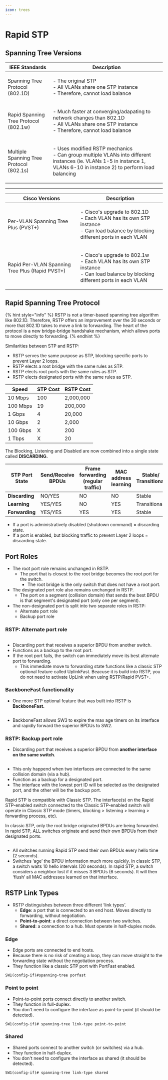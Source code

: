 ```yaml
---
icon: trees
---
```


# Rapid STP

## Spanning Tree Versions

| IEEE Standards                           | Description                                                                                                                                                                    |
| ---------------------------------------- | ------------------------------------------------------------------------------------------------------------------------------------------------------------------------------ |
| Spanning Tree Protocol (802.1D)          | <p>- The original STP<br>- All VLANs share one STP instance<br>- Therefore, cannot load balance</p>                                                                            |
| Rapid Spanning Tree Protocol (802.1w)    | <p>- Much faster at converging/adapating to network changes than 802.1D<br>- All VLANs share one STP instance<br>- Therefore, cannot load balance</p>                          |
| Multiple Spanning Tree Protocol (802.1s) | <p>- Uses modified RSTP mechanics<br>- Can group multiple VLANs into different instances (ie. VLANs 1-5 in instance 1, VLANs 6-10 in instance 2) to perform load balancing</p> |

***



| Cisco Versions                                  | Description                                                                                                                               |
| ----------------------------------------------- | ----------------------------------------------------------------------------------------------------------------------------------------- |
| Per-VLAN Spanning Tree Plus (PVST+)             | <p>- Cisco's upgrade to 802.1D<br>- Each VLAN has its own STP instance<br>- Can load balance by blocking different ports in each VLAN</p> |
| Rapid Per-VLAN Spanning Tree Plus (Rapid PVST+) | <p>- Cisco's upgrade to 802.1w<br>- Each VLAN has its own STP instance<br>- Can load balance by blocking different ports in each VLAN</p> |

## Rapid Spanning Tree Protocol

{% hint style="info" %}
RSTP is not a timer-based spanning tree algorithm like 802.1D. Therefore, RSTP offers an improvement over the 30 seconds or more that 802.1D takes to move a link to forwarding. The heart of the protocol is a new bridge-bridge handshake mechanism, which allows ports to move directly to forwarding.
{% endhint %}

Similarities between STP and RSTP:

* RSTP serves the same purpose as STP, blocking specific ports to prevent Layer 2 loops.&#x20;
* RSTP elects a root bridge with the same rules as STP.
* RSTP elects root ports with the same rules as STP.
* RSTP elects designated ports with the same rules as STP.

| Speed    | STP Cost | RSTP Cost |
| -------- | -------- | --------- |
| 10 Mbps  | 100      | 2,000,000 |
| 100 Mbps | 19       | 200,000   |
| 1 Gbps   | 4        | 20,000    |
| 10 Gbps  | 2        | 2,000     |
| 100 Gbps | X        | 200       |
| 1 Tbps   | X        | 20        |

The Blocking, Listening and Disabled are now combined into a single state called **DISCARDING.**

| STP Port State | Send/Receive BPDUs | Frame forwarding (regular traffic) | MAC address learning | Stable/ Transitional |
| -------------- | ------------------ | ---------------------------------- | -------------------- | -------------------- |
| **Discarding** | NO/YES             | NO                                 | NO                   | Stable               |
| **Learning**   | YES/YES            | NO                                 | YES                  | Transitional         |
| **Forwarding** | YES/YES            | YES                                | YES                  | Stable               |

* If a port is administratively disabled (shutdown command) = discarding state.
* If a port is enabled, but blocking traffic to prevent Layer 2 loops = discarding state.

## Port Roles

* The root port role remains unchanged in RSTP.
  * The port that is closest to the root bridge becomes the root port for the switch.
    * The root bridge is the only switch that does not have a root port.
* The designated port role also remains unchanged in RSTP.
  * The port on a segment (collision domain) that sends the best BPDU is that segment's designated port (only one per segment).
* The non-designated port is split into two separate roles in RSTP:
  * Alternate port role
  * Backup port role

### RSTP: Alternate port role

<figure><img src=".gitbook/assets/image (1) (1).png" alt=""><figcaption></figcaption></figure>

* Discarding port that receives a superior BPDU from another switch.
* Functions as a backup to the root port.
* If the root port fails, the switch can immediately move its best alternate port to forwarding.
  * This immediate move to forwarding state functions like a classic STP optional feature called UplinkFast. Beacuse it is build into RSTP, you do not need to activate UpLink when using RSTP/Rapid PVST+.

### BackboneFast functionality

* One more STP optional feature that was built into RSTP is **BackboneFast.**

<figure><img src=".gitbook/assets/image (2) (1).png" alt=""><figcaption></figcaption></figure>

* BackboneFast allows SW3 to expire the max age timers on its interface and rapidly forward the superior BPDUs to SW2.

### RSTP: Backup port role

* Discarding port that receives a superior BPDU from **another interface on the same switch**.

<figure><img src=".gitbook/assets/image (3) (1).png" alt=""><figcaption></figcaption></figure>

* This only happend when two interfaces are connected to the same collision domain (via a hub).
* Function as a backup for a designated port.
* The interface with the lowest port ID will be selected as the designated port, and the other will be the backup port.&#x20;

Rapid STP is compatible with Classic STP. The interface(s) on the Rapid STP-enabled switch connected to the Classic STP-enabled switch will operate in Classic STP mode (timers, blocking > listening > learning > forwarding process, etc).

In classic STP, only the root bridge originated BPDUs are being forwarded. In rapid STP, ALL switches originate and send their own BPDUs from their designated ports.

<figure><img src=".gitbook/assets/image (4) (1).png" alt=""><figcaption></figcaption></figure>

* All switches running Rapid STP send their own BPDUs every hello time (2 seconds).
* Switches ‘age’ the BPDU information much more quickly. In classic STP, a switch waits 10 hello intervals (20 seconds). In rapid STP, a switch considers a neighbor lost if it misses 3 BPDUs (6 seconds). It will then ‘flush’ all MAC addresses learned on that interface.

## RSTP Link Types

* RSTP distinguishes between three different ‘link types’.
  * **Edge**: a port that is connected to an end host. Moves directly to forwarding, without negotiation.
  * **Point-to-point**: a direct connection between two switches.
  * **Shared**: a connection to a hub. Must operate in half-duplex mode.

### Edge

* Edge ports are connected to end hosts.
* Because there is no risk of creating a loop, they can move straight to the forwarding state without the negotiation process.
* They function like a classic STP port with PortFast enabled.

```
SW1(config-if)#spanning-tree porfast
```

### Point to point

* Point-to-point ports connect directly to another switch.
* They function in full-duplex.
* You don't need to configure the interface as point-to-point (it should be detected).

```
SW1(config-if)# spanning-tree link-type point-to-point
```

### Shared&#x20;

* Shared ports connect to another switch (or switches) via a hub.
* They function in half-duplex.
* You don't need to configure the interface as shared (it should be detected).

```
SW1(config-if)# spanning-tree link-type shared
```
